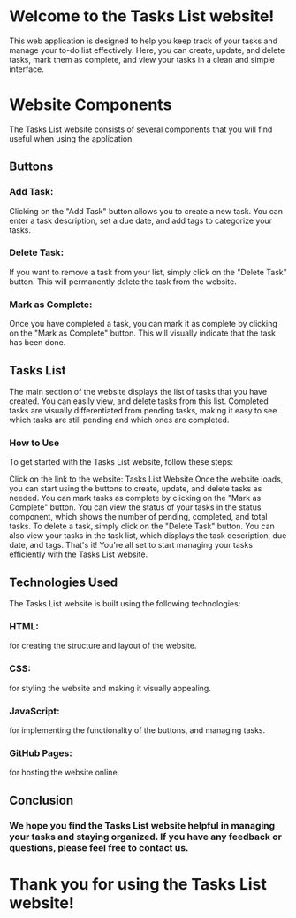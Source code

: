 # Welcome to the Tasks List website! 
This web application is designed to help you keep track of your tasks and manage your to-do list effectively. Here, you can create, update, and delete tasks, mark them as complete, and view your tasks in a clean and simple interface.

# Website Components
The Tasks List website consists of several components that you will find useful when using the application.

## Buttons
### Add Task:
Clicking on the "Add Task" button allows you to create a new task. You can enter a task description, set a due date, and add tags to categorize your tasks.

### Delete Task: 
If you want to remove a task from your list, simply click on the "Delete Task" button. This will permanently delete the task from the website.
### Mark as Complete:
Once you have completed a task, you can mark it as complete by clicking on the "Mark as Complete" button. This will visually indicate that the task has been done.

## Tasks List
The main section of the website displays the list of tasks that you have created. You can easily view,  and delete tasks from this list. Completed tasks are visually differentiated from pending tasks, making it easy to see which tasks are still pending and which ones are completed.

### How to Use
To get started with the Tasks List website, follow these steps:

Click on the link to the website: Tasks List Website
Once the website loads, you can start using the buttons to create, update, and delete tasks as needed.
You can mark tasks as complete by clicking on the "Mark as Complete" button.
You can view the status of your tasks in the status component, which shows the number of pending, completed, and total tasks.
To delete a task, simply click on the "Delete Task" button.
You can also view your tasks in the task list, which displays the task description, due date, and tags.
That's it! You're all set to start managing your tasks efficiently with the Tasks List website.

## Technologies Used
The Tasks List website is built using the following technologies:

### HTML: 
for creating the structure and layout of the website.
### CSS:
for styling the website and making it visually appealing.
### JavaScript:
for implementing the functionality of the buttons, and managing tasks.
### GitHub Pages:
for hosting the website online.
## Conclusion
### We hope you find the Tasks List website helpful in managing your tasks and staying organized. If you have any feedback or questions, please feel free to  contact us.
# Thank you for using the Tasks List website!
